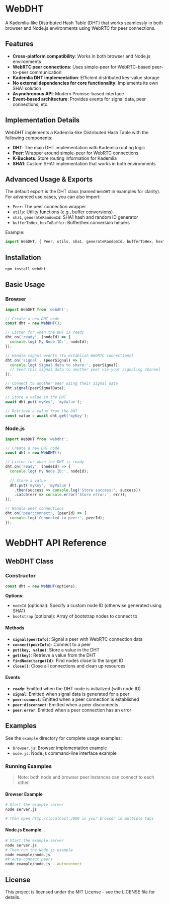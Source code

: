 # WebDHT

A Kademlia-like Distributed Hash Table (DHT) that works seamlessly in both browser and Node.js environments using WebRTC for peer connections.

## Features

- **Cross-platform compatibility**: Works in both browser and Node.js environments
- **WebRTC peer connections**: Uses simple-peer for WebRTC-based peer-to-peer communication
- **Kademlia DHT implementation**: Efficient distributed key-value storage
- **No external dependencies for core functionality**: Implements its own SHA1 solution
- **Asynchronous API**: Modern Promise-based interface
- **Event-based architecture**: Provides events for signal data, peer connections, etc.

## Implementation Details

WebDHT implements a Kademlia-like Distributed Hash Table with the following components:

- **DHT**: The main DHT implementation with Kademlia routing logic
- **Peer**: Wrapper around simple-peer for WebRTC connections
- **K-Buckets**: Store routing information for Kademlia
- **SHA1**: Custom SHA1 implementation that works in both environments


## Advanced Usage & Exports

The default export is the DHT class (named `WebDHT` in examples for clarity). For advanced use cases, you can also import:

- `Peer`: The peer connection wrapper
- `utils`: Utility functions (e.g., buffer conversions)
- `sha1`, `generateRandomId`: SHA1 hash and random ID generator
- `bufferToHex`, `hexToBuffer`: Buffer/hex conversion helpers

Example:

```javascript
import WebDHT, { Peer, utils, sha1, generateRandomId, bufferToHex, hexToBuffer } from 'webdht';
```

## Installation

```bash
npm install webdht
```

## Basic Usage

### Browser

```javascript
import WebDHT from 'webdht';

// Create a new DHT node
const dht = new WebDHT();

// Listen for when the DHT is ready
dht.on('ready', (nodeId) => {
  console.log('My Node ID:', nodeId);
});

// Handle signal events (to establish WebRTC connections)
dht.on('signal', (peerSignal) => {
  console.log('Signal data to share:', peerSignal);
  // Send this signal data to another peer via your signaling channel
});

// Connect to another peer using their signal data
dht.signal(peerSignalData);

// Store a value in the DHT
await dht.put('myKey', 'myValue');

// Retrieve a value from the DHT
const value = await dht.get('myKey');
```

### Node.js

```javascript
import WebDHT from 'webdht';

// Create a new DHT node
const dht = new WebDHT();

// Listen for when the DHT is ready
dht.on('ready', (nodeId) => {
  console.log('My Node ID:', nodeId);
  
  // Store a value
  dht.put('myKey', 'myValue')
    .then(success => console.log('Store success:', success))
    .catch(err => console.error('Store error:', err));
});

// Handle peer connections
dht.on('peer:connect', (peerId) => {
  console.log('Connected to peer:', peerId);
});
```

# WebDHT API Reference

## WebDHT Class

### Constructor
```js
const dht = new WebDHT(options);
```

**Options:**
- `nodeId` (optional): Specify a custom node ID (otherwise generated using SHA1)
- `bootstrap` (optional): Array of bootstrap nodes to connect to

#### Methods

- **`signal(peerInfo)`**: Signal a peer with WebRTC connection data
- **`connect(peerInfo)`**: Connect to a peer
- **`put(key, value)`**: Store a value in the DHT
- **`get(key)`**: Retrieve a value from the DHT
- **`findNode(targetId)`**: Find nodes close to the target ID
- **`close()`**: Close all connections and clean up resources

#### Events

- **`ready`**: Emitted when the DHT node is initialized (with node ID)
- **`signal`**: Emitted when signal data is generated for a peer
- **`peer:connect`**: Emitted when a peer connection is established
- **`peer:disconnect`**: Emitted when a peer disconnects
- **`peer:error`**: Emitted when a peer connection has an error

## Examples

See the `example` directory for complete usage examples:

- `browser.js`: Browser implementation example
- `node.js`: Node.js command-line interface example

### Running Examples
> Note: both node and browser peer instances can connect to each other.

#### Browser Example

```bash
# Start the example server
node server.js

# Then open http://localhost:3000 in your browser in multiple tabs
```

#### Node.js Example

```bash
# Start the example server
node server.js
# Then run the Node.js example
node example/node.js
## Auto-connect peers
node example/node.js --autoconnect
```

## License

This project is licensed under the MIT License - see the LICENSE file for details.
